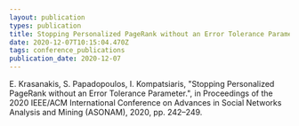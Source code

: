 ```yaml
---
layout: publication
types: publication
title: Stopping Personalized PageRank without an Error Tolerance Parameter
date: 2020-12-07T10:15:04.470Z
tags: conference_publications
publication_date: 2020-12-07
---
```

E. Krasanakis, S. Papadopoulos, I. Kompatsiaris, "Stopping Personalized PageRank without an Error Tolerance Parameter.", in Proceedings of the 2020 IEEE/ACM International Conference on Advances in Social Networks Analysis and Mining (ASONAM), 2020, pp. 242–249.
